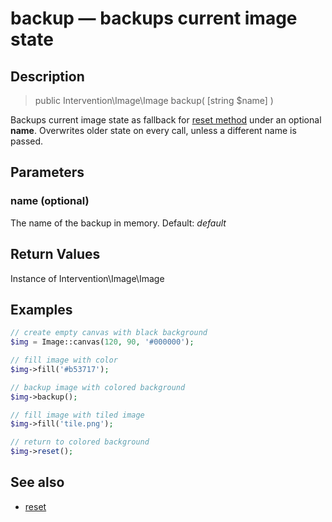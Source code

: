 # backup — backups current image state

## Description

> public Intervention\Image\Image backup( [string $name] )

Backups current image state as fallback for [reset method](/api/reset) under an optional **name**. Overwrites older state on every call, unless a different name is passed.


## Parameters

### name (optional)
The name of the backup in memory. Default: *default*

## Return Values
Instance of Intervention\Image\Image

## Examples

```php
// create empty canvas with black background
$img = Image::canvas(120, 90, '#000000');

// fill image with color
$img->fill('#b53717');

// backup image with colored background
$img->backup();

// fill image with tiled image
$img->fill('tile.png');

// return to colored background
$img->reset();
```

## See also

- [reset](/api/reset)
